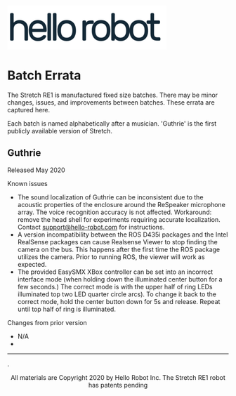 ![](images/hello_robot_large_rs.png)

# Batch Errata
The Stretch RE1 is manufactured fixed size batches. There may be minor changes, issues, and improvements between batches. These errata are captured here.

Each batch is named alphabetically after a musician. 'Guthrie' is the first publicly available version of Stretch.

## Guthrie

Released May 2020

Known issues

* The sound localization of Guthrie can be inconsistent due to the acoustic properties of the enclosure around the ReSpeaker microphone array. The voice recognition accuracy is not affected. Workaround: remove the head shell for experiments requiring accurate localization. Contact support@hello-robot.com for instructions.
* A version incompatibility between the ROS D435i packages and the Intel RealSense packages can cause Realsense Viewer to stop finding the camera on the bus. This happens after the first time the ROS package utilizes the camera. Prior to running ROS, the viewer will work as expected.
* The provided EasySMX XBox controller can be set into an incorrect interface mode (when holding down the illuminated center button for a few seconds.) The correct mode is with the upper half of ring LEDs illuminated top two LED quarter circle arcs).  To change it back to the correct mode, hold the center button down for 5s and release.  Repeat until top half of ring is illuminated.

Changes from prior version

* N/A
* 



------
.<div align="center"> All materials are Copyright 2020 by Hello Robot Inc. The Stretch RE1 robot has patents pending</div>
